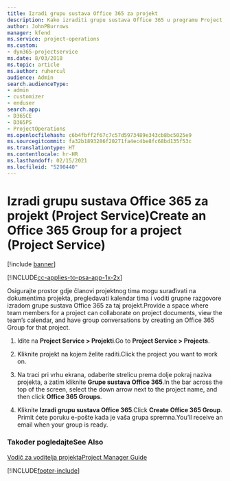 ```yaml
---
title: Izradi grupu sustava Office 365 za projekt
description: Kako izraditi grupu sustava Office 365 u programu Project Service
author: JohnPBurrows
manager: kfend
ms.service: project-operations
ms.custom:
- dyn365-projectservice
ms.date: 8/03/2018
ms.topic: article
ms.author: ruhercul
audience: Admin
search.audienceType:
- admin
- customizer
- enduser
search.app:
- D365CE
- D365PS
- ProjectOperations
ms.openlocfilehash: c6b4fbff2f67c7c57d5973489e343cb8bc5025e9
ms.sourcegitcommit: fa32b1893286f20271fa4ec4be8fc68bd135f53c
ms.translationtype: HT
ms.contentlocale: hr-HR
ms.lasthandoff: 02/15/2021
ms.locfileid: "5290440"
---
```

# <a name="create-an-office-365-group-for-a-project-project-service"></a><span data-ttu-id="5132d-103">Izradi grupu sustava Office 365 za projekt (Project Service)</span><span class="sxs-lookup"><span data-stu-id="5132d-103">Create an Office 365 Group for a project (Project Service)</span></span>

[!include [banner](../includes/psa-now-project-operations.md)]

[!INCLUDE[cc-applies-to-psa-app-1x-2x](../includes/cc-applies-to-psa-app-1x-2x.md)]

<span data-ttu-id="5132d-104">Osigurajte prostor gdje članovi projektnog tima mogu surađivati na dokumentima projekta, pregledavati kalendar tima i voditi grupne razgovore izradom grupe sustava Office 365 za taj projekt.</span><span class="sxs-lookup"><span data-stu-id="5132d-104">Provide a space where team members for a project can collaborate on project documents, view the team’s calendar, and have group conversations by creating an Office 365 Group for that project.</span></span>  
  
1.  <span data-ttu-id="5132d-105">Idite na **Project Service > Projekti**.</span><span class="sxs-lookup"><span data-stu-id="5132d-105">Go to **Project Service > Projects**.</span></span>  
  
2.  <span data-ttu-id="5132d-106">Kliknite projekt na kojem želite raditi.</span><span class="sxs-lookup"><span data-stu-id="5132d-106">Click the project you want to work on.</span></span>  
  
3.  <span data-ttu-id="5132d-107">Na traci pri vrhu ekrana, odaberite strelicu prema dolje pokraj naziva projekta, a zatim kliknite **Grupe sustava Office 365**.</span><span class="sxs-lookup"><span data-stu-id="5132d-107">In the bar across the top of the screen, select the down arrow next to the project name, and then click **Office 365 Groups**.</span></span>  
  
4.  <span data-ttu-id="5132d-108">Kliknite **Izradi grupu sustava Office 365**.</span><span class="sxs-lookup"><span data-stu-id="5132d-108">Click **Create Office 365 Group**.</span></span> <span data-ttu-id="5132d-109">Primit ćete poruku e-pošte kada je vaša grupa spremna.</span><span class="sxs-lookup"><span data-stu-id="5132d-109">You’ll receive an email when your group is ready.</span></span>  
  
### <a name="see-also"></a><span data-ttu-id="5132d-110">Također pogledajte</span><span class="sxs-lookup"><span data-stu-id="5132d-110">See Also</span></span>  
 [<span data-ttu-id="5132d-111">Vodič za voditelja projekta</span><span class="sxs-lookup"><span data-stu-id="5132d-111">Project Manager Guide</span></span>](../psa/project-manager-guide.md)


[!INCLUDE[footer-include](../includes/footer-banner.md)]